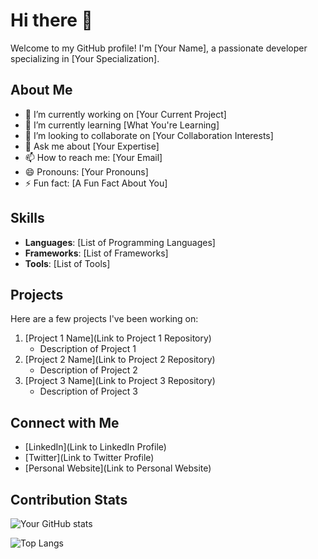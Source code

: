# Hi there 👋

Welcome to my GitHub profile! I'm [Your Name], a passionate developer specializing in [Your Specialization].

## About Me

- 🔭 I’m currently working on [Your Current Project]
- 🌱 I’m currently learning [What You're Learning]
- 👯 I’m looking to collaborate on [Your Collaboration Interests]
- 💬 Ask me about [Your Expertise]
- 📫 How to reach me: [Your Email]
- 😄 Pronouns: [Your Pronouns]
- ⚡ Fun fact: [A Fun Fact About You]

## Skills

- **Languages**: [List of Programming Languages]
- **Frameworks**: [List of Frameworks]
- **Tools**: [List of Tools]

## Projects

Here are a few projects I've been working on:

1. [Project 1 Name](Link to Project 1 Repository)
   - Description of Project 1
2. [Project 2 Name](Link to Project 2 Repository)
   - Description of Project 2
3. [Project 3 Name](Link to Project 3 Repository)
   - Description of Project 3

## Connect with Me

- [LinkedIn](Link to LinkedIn Profile)
- [Twitter](Link to Twitter Profile)
- [Personal Website](Link to Personal Website)

## Contribution Stats

![Your GitHub stats](https://github-readme-stats.vercel.app/api?username=yourusername&show_icons=true&hide_border=true)

![Top Langs](https://github-readme-stats.vercel.app/api/top-langs/?username=yourusername&layout=compact&hide_border=true)
